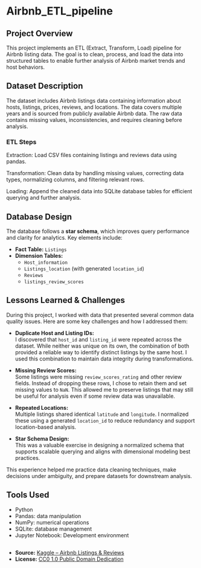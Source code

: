 # Airbnb_ETL_pipeline

## Project Overview
This project implements an ETL (Extract, Transform, Load) pipeline for Airbnb listing data. The goal is to clean, process, and load the data into structured tables to enable further analysis of Airbnb market trends and host behaviors.

## Dataset Description
The dataset includes Airbnb listings data containing information about hosts, listings, prices, reviews, and locations. The data covers multiple years and is sourced from publicly available Airbnb data. The raw data contains missing values, inconsistencies, and requires cleaning before analysis.

### ETL Steps
Extraction: Load CSV files containing listings and reviews data using pandas.

Transformation: Clean data by handling missing values, correcting data types, normalizing columns, and filtering relevant rows.

Loading: Append the cleaned data into SQLite database tables for efficient querying and further analysis.

## Database Design

The database follows a **star schema**, which improves query performance and clarity for analytics. Key elements include:

- **Fact Table:** `Listings`
- **Dimension Tables:** 
  - `Host_information`
  - `Listings_location` (with generated `location_id`)
  - `Reviews`
  - `listings_review_scores`

## Lessons Learned & Challenges
During this project, I worked with data that presented several common data quality issues. Here are some key challenges and how I addressed them:

- **Duplicate Host and Listing IDs:**  
  I discovered that `host_id` and `listing_id` were repeated across the dataset. While neither was unique on its own, the combination of both provided a reliable way to identify distinct listings by the same host. I used this combination to maintain data integrity during transformations.

- **Missing Review Scores:**  
  Some listings were missing `review_scores_rating` and other review fields. Instead of dropping these rows, I chose to retain them and set missing values to `NaN`. This allowed me to preserve listings that may still be useful for analysis even if some review data was unavailable.

- **Repeated Locations:**  
  Multiple listings shared identical `latitude` and `longitude`. I normalized these using a generated `location_id` to reduce redundancy and support location-based analysis.

- **Star Schema Design:**  
  This was a valuable exercise in designing a normalized schema that supports scalable querying and aligns with dimensional modeling best practices. 

This experience helped me practice data cleaning techniques, make decisions under ambiguity, and prepare datasets for downstream analysis.


## Tools Used
- Python 
- Pandas: data manipulation
- NumPy: numerical operations
- SQLite: database management
- Jupyter Notebook: Development environment

## 
- **Source:** [Kaggle – Airbnb Listings & Reviews](https://www.kaggle.com/datasets/mysarahmadbhat/airbnb-listings-reviews)
- **License:** [CC0 1.0 Public Domain Dedication](https://creativecommons.org/publicdomain/zero/1.0/)
